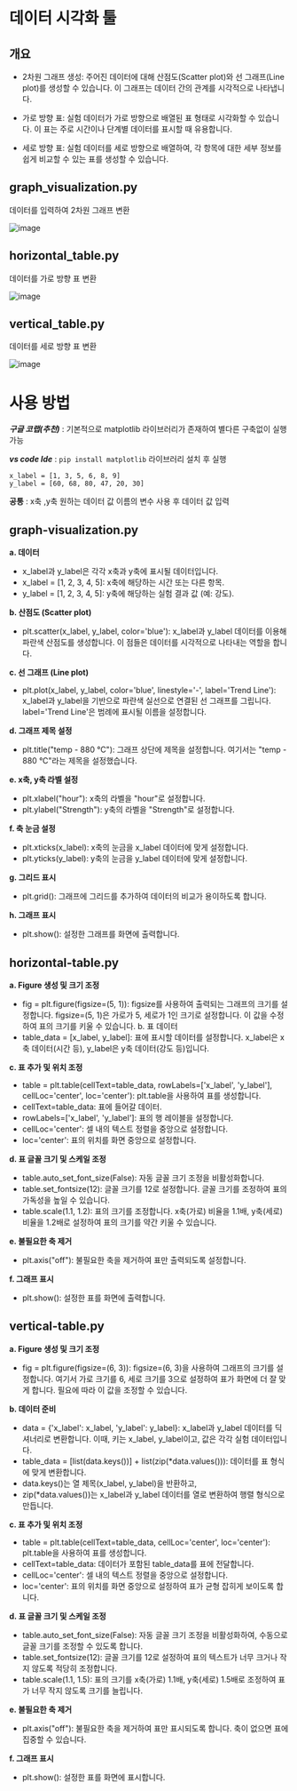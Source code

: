 # 데이터 시각화 툴 

## 개요 
- 2차원 그래프 생성: 주어진 데이터에 대해 산점도(Scatter plot)와 선 그래프(Line plot)를 생성할 수 있습니다. 이 그래프는 데이터 간의 관계를 시각적으로 나타냅니다.
  
- 가로 방향 표: 실험 데이터가 가로 방향으로 배열된 표 형태로 시각화할 수 있습니다. 이 표는 주로 시간이나 단계별 데이터를 표시할 때 유용합니다.

- 세로 방향 표: 실험 데이터를 세로 방향으로 배열하여, 각 항목에 대한 세부 정보를 쉽게 비교할 수 있는 표를 생성할 수 있습니다.

## graph_visualization.py
데이터를 입력하여 2차원 그래프 변환 

![image](https://github.com/user-attachments/assets/6bfa75c1-defd-4e22-94c1-d2d708a86168)


## horizontal_table.py
데이터를 가로 방향 표 변환 

![image](https://github.com/user-attachments/assets/5313f0d0-8b3a-49f5-aee2-1b06cd3045fe)


## vertical_table.py
데이터를 세로 방향 표 변환 

![image](https://github.com/user-attachments/assets/89760f60-19e0-49d3-8d37-3ff013ccf99b)




# 사용 방법

***구글 코랩(추천)*** : 기본적으로 matplotlib 라이브러리가 존재하여 별다른 구축없이 실행 가능 

***vs code Ide*** : ```pip install matplotlib``` 라이브러리 설치 후 실행 

```
x_label = [1, 3, 5, 6, 8, 9]
y_label = [60, 68, 80, 47, 20, 30]

```
**공통** :  x축 ,y축 원하는 데이터 값 이름의 변수 사용 후 데이터 값 입력 

## graph-visualization.py
**a. 데이터**
- x_label과 y_label은 각각 x축과 y축에 표시될 데이터입니다.
- x_label = [1, 2, 3, 4, 5]: x축에 해당하는 시간 또는 다른 항목.
- y_label = [1, 2, 3, 4, 5]: y축에 해당하는 실험 결과 값 (예: 강도).
  
**b. 산점도 (Scatter plot)**
- plt.scatter(x_label, y_label, color='blue'): x_label과 y_label 데이터를 이용해 파란색 산점도를 생성합니다. 이 점들은 데이터를 시각적으로 나타내는 역할을 합니다.

**c. 선 그래프 (Line plot)**
- plt.plot(x_label, y_label, color='blue', linestyle='-', label='Trend Line'): x_label과 y_label을 기반으로 파란색 실선으로 연결된 선 그래프를 그립니다. label='Trend Line'은 범례에 표시될 이름을 설정합니다.

**d. 그래프 제목 설정**
- plt.title("temp - 880 °C"): 그래프 상단에 제목을 설정합니다. 여기서는 "temp - 880 °C"라는 제목을 설정했습니다.

**e. x축, y축 라벨 설정**
- plt.xlabel("hour"): x축의 라벨을 "hour"로 설정합니다.
- plt.ylabel("Strength"): y축의 라벨을 "Strength"로 설정합니다.

**f. 축 눈금 설정**
- plt.xticks(x_label): x축의 눈금을 x_label 데이터에 맞게 설정합니다.
- plt.yticks(y_label): y축의 눈금을 y_label 데이터에 맞게 설정합니다.

**g. 그리드 표시**
- plt.grid(): 그래프에 그리드를 추가하여 데이터의 비교가 용이하도록 합니다.

**h. 그래프 표시**
- plt.show(): 설정한 그래프를 화면에 출력합니다.


## horizontal-table.py

**a. Figure 생성 및 크기 조정**
- fig = plt.figure(figsize=(5, 1)): figsize를 사용하여 출력되는 그래프의 크기를 설정합니다. figsize=(5, 1)은 가로가 5, 세로가 1인 크기로 설정합니다. 이 값을 수정하여 표의 크기를 키울 수 있습니다.
b. 표 데이터
- table_data = [x_label, y_label]: 표에 표시할 데이터를 설정합니다. x_label은 x축 데이터(시간 등), y_label은 y축 데이터(강도 등)입니다.

**c. 표 추가 및 위치 조정**
- table = plt.table(cellText=table_data, rowLabels=['x_label', 'y_label'], cellLoc='center', loc='center'): plt.table을 사용하여 표를 생성합니다.
- cellText=table_data: 표에 들어갈 데이터.
- rowLabels=['x_label', 'y_label']: 표의 행 레이블을 설정합니다.
- cellLoc='center': 셀 내의 텍스트 정렬을 중앙으로 설정합니다.
- loc='center': 표의 위치를 화면 중앙으로 설정합니다.

**d. 표 글꼴 크기 및 스케일 조정**
- table.auto_set_font_size(False): 자동 글꼴 크기 조정을 비활성화합니다.
- table.set_fontsize(12): 글꼴 크기를 12로 설정합니다. 글꼴 크기를 조정하여 표의 가독성을 높일 수 있습니다.
- table.scale(1.1, 1.2): 표의 크기를 조정합니다. x축(가로) 비율을 1.1배, y축(세로) 비율을 1.2배로 설정하여 표의 크기를 약간 키울 수 있습니다.

**e. 불필요한 축 제거**
- plt.axis("off"): 불필요한 축을 제거하여 표만 출력되도록 설정합니다.

**f. 그래프 표시**
- plt.show(): 설정한 표를 화면에 출력합니다.

## vertical-table.py

**a. Figure 생성 및 크기 조정**
- fig = plt.figure(figsize=(6, 3)): figsize=(6, 3)을 사용하여 그래프의 크기를 설정합니다. 여기서 가로 크기를 6, 세로 크기를 3으로 설정하여 표가 화면에 더 잘 맞게 합니다. 필요에 따라 이 값을 조정할 수 있습니다.

**b. 데이터 준비**
- data = {'x_label': x_label, 'y_label': y_label}: x_label과 y_label 데이터를 딕셔너리로 변환합니다. 이때, 키는 x_label, y_label이고, 값은 각각 실험 데이터입니다.
- table_data = [list(data.keys())] + list(zip(*data.values())): 데이터를 표 형식에 맞게 변환합니다.
- data.keys()는 열 제목(x_label, y_label)을 반환하고,
- zip(*data.values())는 x_label과 y_label 데이터를 열로 변환하여 행렬 형식으로 만듭니다.

**c. 표 추가 및 위치 조정**
- table = plt.table(cellText=table_data, cellLoc='center', loc='center'): plt.table을 사용하여 표를 생성합니다.
- cellText=table_data: 데이터가 포함된 table_data를 표에 전달합니다.
- cellLoc='center': 셀 내의 텍스트 정렬을 중앙으로 설정합니다.
- loc='center': 표의 위치를 화면 중앙으로 설정하여 표가 균형 잡히게 보이도록 합니다.

**d. 표 글꼴 크기 및 스케일 조정**
- table.auto_set_font_size(False): 자동 글꼴 크기 조정을 비활성화하여, 수동으로 글꼴 크기를 조정할 수 있도록 합니다.
- table.set_fontsize(12): 글꼴 크기를 12로 설정하여 표의 텍스트가 너무 크거나 작지 않도록 적당히 조정합니다.
- table.scale(1.1, 1.5): 표의 크기를 x축(가로) 1.1배, y축(세로) 1.5배로 조정하여 표가 너무 작지 않도록 크기를 늘립니다.

**e. 불필요한 축 제거**
- plt.axis("off"): 불필요한 축을 제거하여 표만 표시되도록 합니다. 축이 없으면 표에 집중할 수 있습니다.

**f. 그래프 표시**
- plt.show(): 설정한 표를 화면에 표시합니다.






